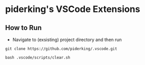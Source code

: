 # piderking's VSCode Extensions

## How to Run
- Navigate to (exsisting) project directory and then run
```
git clone https://github.com/piderking/.vscode.git

bash .vscode/scripts/clear.sh
```
